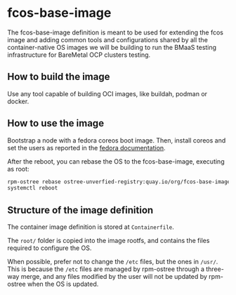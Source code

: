 # fcos-base-image

The fcos-base-image definition is meant to be used for extending the fcos image and adding common tools 
and configurations shared by all the container-native OS images we will be building to run the BMaaS testing infrastructure 
for BareMetal OCP clusters testing.

## How to build the image

Use any tool capable of building OCI images, like buildah, podman or docker.

## How to use the image

Bootstrap a node with a fedora coreos boot image. Then, install coreos and set the users as reported in the 
[fedora documentation](https://docs.fedoraproject.org/en-US/fedora-coreos/bare-metal/).

After the reboot, you can rebase the OS to the fcos-base-image, executing as root:

```bash
rpm-ostree rebase ostree-unverfied-registry:quay.io/org/fcos-base-image:latest --bypass-driver
systemctl reboot
```

## Structure of the image definition

The container image definition is stored at `Containerfile`. 

The `root/` folder is copied into the image rootfs, and contains the files required to configure the OS.

When possible, prefer not to change the `/etc` files, but the ones in `/usr/`. This is because the `/etc` files are
managed by rpm-ostree through a three-way merge, and any files modified by the user will not be updated by rpm-ostree
when the OS is updated.

